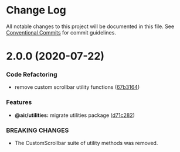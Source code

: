 # Change Log

All notable changes to this project will be documented in this file.
See [Conventional Commits](https://conventionalcommits.org) for commit guidelines.

# 2.0.0 (2020-07-22)

### Code Refactoring

- remove custom scrollbar utility functions ([67b3164](https://github.com/AirLabsTeam/web-core/commit/67b3164bf3325484c4f70d2f4d607299d3d5de0d))

### Features

- **@air/utilities:** migrate utilities package ([d71c282](https://github.com/AirLabsTeam/web-core/commit/d71c282283f2727eb59af7e72fd841191b9b1a94))

### BREAKING CHANGES

- The CustomScrollbar suite of utility methods was removed.
